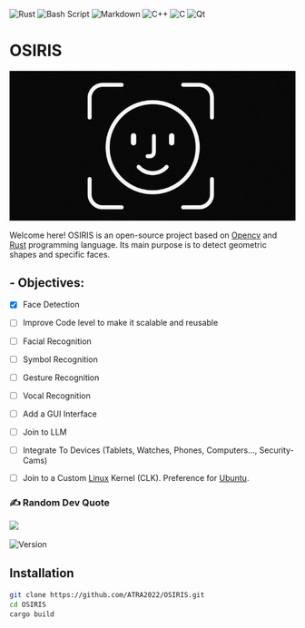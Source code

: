 ![Rust](https://img.shields.io/badge/rust-%23000000.svg?style=for-the-badge&logo=rust&logoColor=white) ![Bash Script](https://img.shields.io/badge/bash_script-%23121011.svg?style=for-the-badge&logo=gnu-bash&logoColor=white) ![Markdown](https://img.shields.io/badge/markdown-%23000000.svg?style=for-the-badge&logo=markdown&logoColor=white) ![C++](https://img.shields.io/badge/c++-%2300599C.svg?style=for-the-badge&logo=c%2B%2B&logoColor=white) ![C](https://img.shields.io/badge/c-%2300599C.svg?style=for-the-badge&logo=c&logoColor=white) ![Qt](https://img.shields.io/badge/Qt-%23217346.svg?style=for-the-badge&logo=Qt&logoColor=white)

# OSIRIS

![image](face.jpeg)

Welcome here!
OSIRIS is an open-source project based on [Opencv](https://github.com/opencv/opencv)
and [Rust](https://www.rust-lang.org/) programming language.
Its main purpose is to detect geometric shapes and specific faces.

## - Objectives:

- [x] Face Detection
- [ ] Improve Code level to make it scalable and reusable
- [ ] Facial Recognition
- [ ] Symbol Recognition
- [ ] Gesture Recognition
- [ ] Vocal Recognition
- [ ] Add a GUI Interface
- [ ] Join to LLM
- [ ] Integrate To Devices (Tablets, Watches, Phones, Computers..., Security-Cams)
- [ ] Join to a Custom [Linux](https://www.kernel.org/) Kernel (CLK). Preference for [Ubuntu](https://ubuntu.com/).

      
### ✍️ Random Dev Quote
![](https://quotes-github-readme.vercel.app/api?type=horizontal&theme=radical)

![Version](https://img.shields.io/badge/version-1.0.0-blue)

## Installation

```bash
git clone https://github.com/ATRA2022/OSIRIS.git
cd OSIRIS
cargo build

